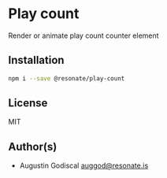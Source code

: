 # Play count

Render or animate play count counter element

## Installation

```sh
npm i --save @resonate/play-count
```

## License

MIT

## Author(s)

- Augustin Godiscal <auggod@resonate.is>
